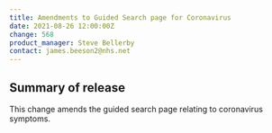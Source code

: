 ```yaml
---
title: Amendments to Guided Search page for Coronavirus
date: 2021-08-26 12:00:00Z
change: 568
product_manager: Steve Bellerby
contact: james.beeson2@nhs.net
---
```


## Summary of release

This change amends the guided search page relating to coronavirus symptoms.



